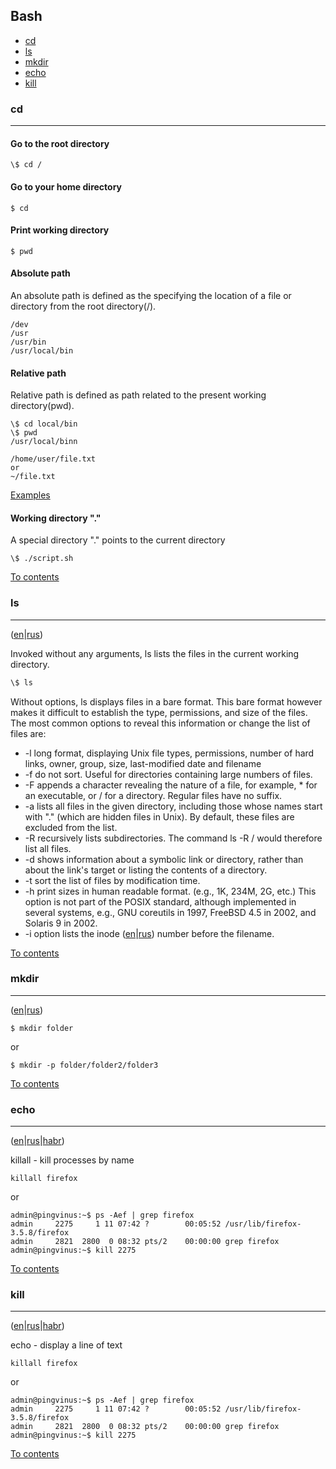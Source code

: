 ## Bash


* [cd](#cd)
* [ls](#ls)
* [mkdir](#mkdir)
* [echo](#echo)
* [kill](#kill)


### cd

---

#### Go to the root directory
```
\$ cd /
```
#### Go to your home directory
```
$ cd
```
#### Print working directory
```
$ pwd
```
#### Absolute path
An absolute path is defined as the specifying the location of a file or directory from the root directory(/).
```
/dev
/usr
/usr/bin
/usr/local/bin
```
#### Relative path
Relative path is defined as path related to the present working directory(pwd).
```
\$ cd local/bin
\$ pwd
/usr/local/binn
```
```
/home/user/file.txt
or
~/file.txt
```
[Examples](http://www.linuxnix.com/abslute-path-vs-relative-path-in-linuxunix/)

#### Working directory "."
A special directory "." points to the current directory
```
\$ ./script.sh
```
[To contents](#bash)


### ls

---

([en](https://en.wikipedia.org/wiki/Ls)|[rus](http://rus-linux.net/MyLDP/consol/hdrguide/rusman/ls.htm))

Invoked without any arguments, ls lists the files in the current working directory.
```l
\$ ls
```
Without options, ls displays files in a bare format. This bare format however makes it difficult to establish the type, permissions, and size of the files. The most common options to reveal this information or change the list of files are:

*  -l long format, displaying Unix file types, permissions, number of hard links, owner, group, size, last-modified date and filename
*  -f do not sort. Useful for directories containing large numbers of files.
*  -F appends a character revealing the nature of a file, for example, * for an executable, or / for a directory. Regular files have no suffix.
*  -a lists all files in the given directory, including those whose names start with "." (which are hidden files in Unix). By default, these files are excluded from the list.
*  -R recursively lists subdirectories. The command ls -R / would therefore list all files.
*  -d shows information about a symbolic link or directory, rather than about the link's target or listing the contents of a directory.
*  -t sort the list of files by modification time.
*  -h print sizes in human readable format. (e.g., 1K, 234M, 2G, etc.) This option is not part of the POSIX standard, although implemented in several systems, e.g., GNU coreutils in 1997, FreeBSD 4.5 in 2002, and Solaris 9 in 2002.
* -i option lists the inode ([en](https://en.wikipedia.org/wiki/Inode)|[rus](https://ru.wikipedia.org/wiki/Inode)) number before the filename.

[To contents](#bash)


### mkdir

---

([en](https://en.wikipedia.org/wiki/Mkdir)|[rus](https://ru.wikipedia.org/wiki/Mkdir))

```
$ mkdir folder
```
or
```
$ mkdir -p folder/folder2/folder3
```
[To contents](#bash)

### echo

---

([en](http://linux.die.net/man/1/killall)|[rus](http://rus-linux.net/MyLDP/BOOKS/MDK-10/process-signals.html)|[habr](https://habrahabr.ru/post/95102/))

killall - kill processes by name
```
killall firefox
```
or
```
admin@pingvinus:~$ ps -Aef | grep firefox
admin     2275     1 11 07:42 ?        00:05:52 /usr/lib/firefox-3.5.8/firefox
admin     2821  2800  0 08:32 pts/2    00:00:00 grep firefox
admin@pingvinus:~$ kill 2275
```
[To contents](#bash)


### kill

---

([en](http://linux.die.net/man/1/killall)|[rus](https://ru.wikipedia.org/wiki/Echo)|[habr](https://habrahabr.ru/post/119436/))

echo - display a line of text 
```
killall firefox
```
or
```
admin@pingvinus:~$ ps -Aef | grep firefox
admin     2275     1 11 07:42 ?        00:05:52 /usr/lib/firefox-3.5.8/firefox
admin     2821  2800  0 08:32 pts/2    00:00:00 grep firefox
admin@pingvinus:~$ kill 2275
```
[To contents](#bash)
